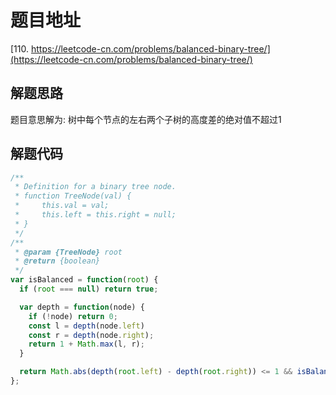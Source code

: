 # 题目地址

[110. https://leetcode-cn.com/problems/balanced-binary-tree/](https://leetcode-cn.com/problems/balanced-binary-tree/)

## 解题思路

题目意思解为: 树中每个节点的左右两个子树的高度差的绝对值不超过1

## 解题代码

```js
/**
 * Definition for a binary tree node.
 * function TreeNode(val) {
 *     this.val = val;
 *     this.left = this.right = null;
 * }
 */
/**
 * @param {TreeNode} root
 * @return {boolean}
 */
var isBalanced = function(root) {
  if (root === null) return true;  

  var depth = function(node) {
    if (!node) return 0;
    const l = depth(node.left)
    const r = depth(node.right);
    return 1 + Math.max(l, r);
  }

  return Math.abs(depth(root.left) - depth(root.right)) <= 1 && isBalanced(root.left) && isBalanced(root.right);
};
```
